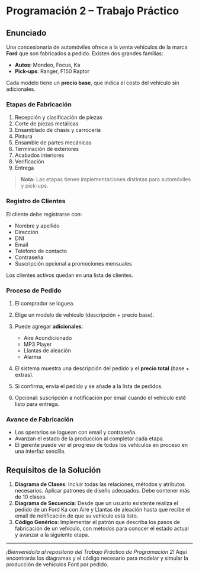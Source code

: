 # Programación 2 – Trabajo Práctico

## Enunciado

Una concesionaria de automóviles ofrece a la venta vehículos de la marca **Ford** que son fabricados a pedido. Existen dos grandes familias:

* **Autos**: Mondeo, Focus, Ka
* **Pick-ups**: Ranger, F150 Raptor

Cada modelo tiene un **precio base**, que indica el costo del vehículo sin adicionales.

### Etapas de Fabricación

1. Recepción y clasificación de piezas
2. Corte de piezas metálicas
3. Ensamblado de chasis y carrocería
4. Pintura
5. Ensamble de partes mecánicas
6. Terminación de exteriores
7. Acabados interiores
8. Verificación
9. Entrega

> **Nota:** Las etapas tienen implementaciones distintas para automóviles y pick-ups.

### Registro de Clientes

El cliente debe registrarse con:

* Nombre y apellido
* Dirección
* DNI
* Email
* Teléfono de contacto
* Contraseña
* Suscripción opcional a promociones mensuales

Los clientes activos quedan en una lista de clientes.

### Proceso de Pedido

1. El comprador se loguea.
2. Elige un modelo de vehículo (descripción + precio base).
3. Puede agregar **adicionales**:

   * Aire Acondicionado
   * MP3 Player
   * Llantas de aleación
   * Alarma
4. El sistema muestra una descripción del pedido y el **precio total** (base + extras).
5. Si confirma, envía el pedido y se añade a la lista de pedidos.
6. Opcional: suscripción a notificación por email cuando el vehículo esté listo para entrega.

### Avance de Fabricación

* Los operarios se loguean con email y contraseña.
* Avanzan el estado de la producción al completar cada etapa.
* El gerente puede ver el progreso de todos los vehículos en proceso en una interfaz sencilla.

## Requisitos de la Solución

1. **Diagrama de Clases**: Incluir todas las relaciones, métodos y atributos necesarios. Aplicar patrones de diseño adecuados. Debe contener más de 10 clases.
2. **Diagrama de Secuencia**: Desde que un usuario existente realiza el pedido de un Ford Ka con Aire y Llantas de aleación hasta que recibe el email de notificación de que su vehículo está listo.
3. **Código Genérico**: Implementar el patrón que describa los pasos de fabricación de un vehículo, con métodos para conocer el estado actual y avanzar a la siguiente etapa.

---

*¡Bienvenido/a al repositorio del Trabajo Práctico de Programación 2!*
Aquí encontrarás los diagramas y el código necesario para modelar y simular la producción de vehículos Ford por pedido.
